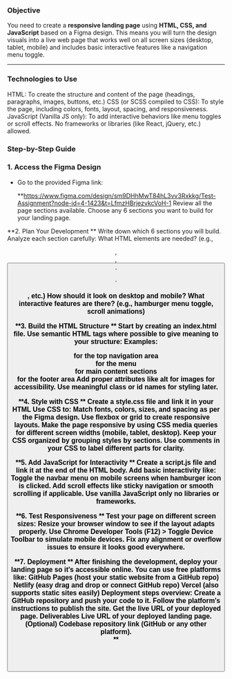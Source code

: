 ### Objective

You need to create a **responsive landing page** using **HTML, CSS, and JavaScript** based on a Figma design. This means you will turn the design visuals into a live web page that works well on all screen sizes (desktop, tablet, mobile) and includes basic interactive features like a navigation menu toggle.

---

### Technologies to Use
HTML: To create the structure and content of the page (headings, paragraphs, images, buttons, etc.)
CSS (or SCSS compiled to CSS): To style the page, including colors, fonts, layout, spacing, and responsiveness.
JavaScript (Vanilla JS only): To add interactive behaviors like menu toggles or scroll effects. No frameworks or libraries (like React, jQuery, etc.) allowed.
### Step-by-Step Guide

### 1. Access the Figma Design
- Go to the provided Figma link:
    
    **https://www.figma.com/design/sm9DHhMwT84hL3vv3Rxkkg/Test-Assignment?node-id=4-1423&t=LfmzHBrjezvkcVoH-1
  Review all the page sections available.
  Choose any 6 sections you want to build for your landing page.

**2. Plan Your Development **
Write down which 6 sections you will build. 
Analyze each section carefully: 
What HTML elements are needed? (e.g., <header> <nav> <section>, <div> <img>, <button>, <p>, <h1>, etc.) 
How should it look on desktop and mobile? 
What interactive features are there? (e.g., hamburger menu toggle, scroll animations) 

**3. Build the HTML Structure **
Start by creating an index.html file. 
Use semantic HTML tags where possible to give meaning to your structure: 
Examples: 
<header> for the top navigation area 
<nav> for the menu 
<main> for main content sections
<footer> for the footer area
Add proper attributes like alt for images for accessibility.
Use meaningful class or id names for styling later.
  
**4. Style with CSS **
Create a style.css file and link it in your HTML <head> 
Use CSS to: 
Match fonts, colors, sizes, and spacing as per the Figma design. 
Use flexbox or grid to create responsive layouts. 
Make the page responsive by using CSS media queries for different screen widths (mobile, tablet, desktop). 
Keep your CSS organized by grouping styles by sections. 
Use comments in your CSS to label different parts for clarity.

**5. Add JavaScript for Interactivity **
Create a script.js file and link it at the end of the HTML body. 
Add basic interactivity like: 
Toggle the navbar menu on mobile screens when hamburger icon is clicked. 
Add scroll effects like sticky navigation or smooth scrolling if applicable. 
Use vanilla JavaScript only no libraries or frameworks.

**6. Test Responsiveness **
Test your page on different screen sizes: 
Resize your browser window to see if the layout adapts properly. 
Use Chrome Developer Tools (F12) > Toggle Device Toolbar to simulate mobile devices. 
Fix any alignment or overflow issues to ensure it looks good everywhere.

**7. Deployment **
After finishing the development, deploy your landing page so it's accessible online. You can use free platforms like: 
GitHub Pages (host your static website from a GitHub repo) 
Netlify (easy drag and drop or connect GitHub repo) 
Vercel (also supports static sites easily) 
Deployment steps overview: 
Create a GitHub repository and push your code to it. 
Follow the platform's instructions to publish the site. 
Get the live URL of your deployed page. 
Deliverables 
Live URL of your deployed landing page. 
(Optional) Codebase repository link (GitHub or any other platform).  
  **
